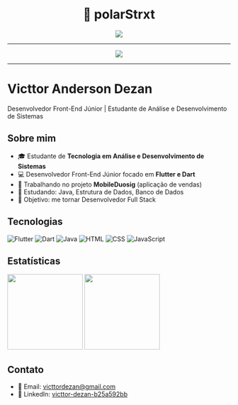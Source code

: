 <h1 align="center">🦇 polarStrxt</h1>

<p align="center">
  <img src="https://readme-typing-svg.herokuapp.com?font=Fira+Code&size=22&pause=1000&color=888888&center=true&vCenter=true&width=450&lines=Full-stack+in+progress...;Code+like+Batman+%F0%9F%8E%AF" />
</p>

---

<div align="center">
  <img src="https://capsule-render.vercel.app/api?type=waving&height=120&text=Bem-vindo(a)&fontAlign=38&fontColor=AAAAAA&color=0:0d0d0d,100:1a1a1a" />
</div>

---

# Victtor Anderson Dezan

Desenvolvedor Front-End Júnior | Estudante de Análise e Desenvolvimento de Sistemas

## Sobre mim
- 🎓 Estudante de **Tecnologia em Análise e Desenvolvimento de Sistemas**
- 💻 Desenvolvedor Front-End Júnior focado em **Flutter e Dart**
- 📱 Trabalhando no projeto **MobileDuosig** (aplicação de vendas)
- 🌱 Estudando: Java, Estrutura de Dados, Banco de Dados
- 🎯 Objetivo: me tornar Desenvolvedor Full Stack

## Tecnologias
![Flutter](https://img.shields.io/badge/Flutter-02569B?style=flat&logo=flutter&logoColor=white)
![Dart](https://img.shields.io/badge/Dart-0175C2?style=flat&logo=dart&logoColor=white)
![Java](https://img.shields.io/badge/Java-ED8B00?style=flat&logo=openjdk&logoColor=white)
![HTML](https://img.shields.io/badge/HTML5-E34F26?style=flat&logo=html5&logoColor=white)
![CSS](https://img.shields.io/badge/CSS3-1572B6?style=flat&logo=css3&logoColor=white)
![JavaScript](https://img.shields.io/badge/JavaScript-F7DF1E?style=flat&logo=javascript&logoColor=black)

## Estatísticas
<div>
  <img height="170" src="https://github-readme-stats.vercel.app/api?username=polarStrxt&theme=dark&show_icons=true&hide_border=true" />
  <img height="170" src="https://github-readme-stats.vercel.app/api/top-langs/?username=polarStrxt&layout=compact&theme=dark&hide_border=true" />
</div>

## Contato
- 📧 Email: [victtordezan@gmail.com](mailto:victtordezan@gmail.com)
- 💼 LinkedIn: [victtor-dezan-b25a592bb](https://linkedin.com/in/victtor-dezan-b25a592bb)

<!--START_SECTION:activity-->
<!--END_SECTION:activity-->
